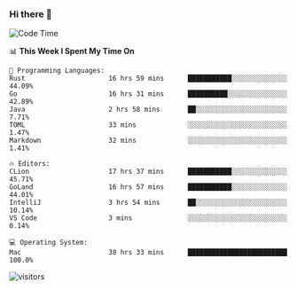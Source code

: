 ### Hi there 👋

<!--
**CrazyCollin/crazycollin** is a ✨ _special_ ✨ repository because its `README.md` (this file) appears on your GitHub profile.

Here are some ideas to get you started:

- 🔭 I’m currently working on ...
- 🌱 I’m currently learning ...
- 👯 I’m looking to collaborate on ...
- 🤔 I’m looking for help with ...
- 💬 Ask me about ...
- 📫 How to reach me: ...
- 😄 Pronouns: ...
- ⚡ Fun fact: ...
-->

<!--START_SECTION:waka-->
![Code Time](http://img.shields.io/badge/Code%20Time-93%20hrs%202%20mins-blue)

📊 **This Week I Spent My Time On** 

```text
💬 Programming Languages: 
Rust                     16 hrs 59 mins      ███████████░░░░░░░░░░░░░░   44.09% 
Go                       16 hrs 31 mins      ██████████░░░░░░░░░░░░░░░   42.89% 
Java                     2 hrs 58 mins       ██░░░░░░░░░░░░░░░░░░░░░░░   7.71% 
TOML                     33 mins             ░░░░░░░░░░░░░░░░░░░░░░░░░   1.47% 
Markdown                 32 mins             ░░░░░░░░░░░░░░░░░░░░░░░░░   1.41%

🔥 Editors: 
CLion                    17 hrs 37 mins      ███████████░░░░░░░░░░░░░░   45.71% 
GoLand                   16 hrs 57 mins      ███████████░░░░░░░░░░░░░░   44.01% 
IntelliJ                 3 hrs 54 mins       ██░░░░░░░░░░░░░░░░░░░░░░░   10.14% 
VS Code                  3 mins              ░░░░░░░░░░░░░░░░░░░░░░░░░   0.14%

💻 Operating System: 
Mac                      38 hrs 33 mins      █████████████████████████   100.0%

```


<!--END_SECTION:waka-->


![visitors](https://visitor-badge.glitch.me/badge?page_id=crazycollin.crazycollin&left_color=green&right_color=red)
